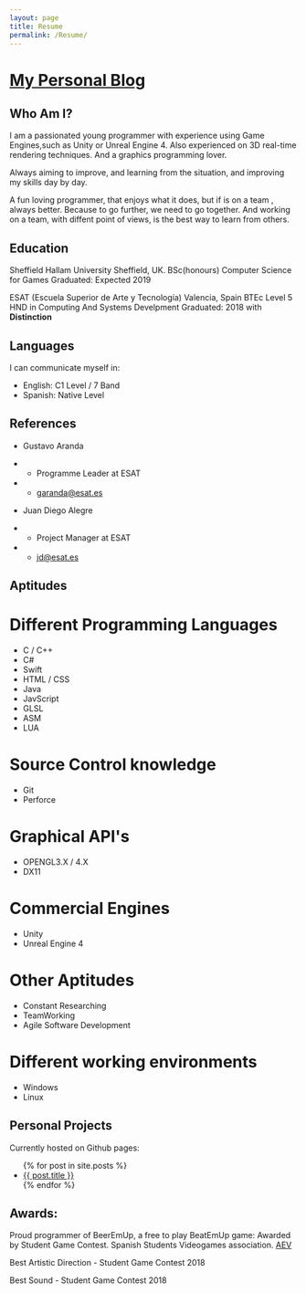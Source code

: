 ```yaml
---
layout: page
title: Resume
permalink: /Resume/
---
```


# [My Personal Blog](http://unyankee.github.io/)

## Who Am I?

I am a passionated young programmer with experience using Game Engines,such as Unity or Unreal Engine 4. Also experienced on 3D real-time rendering 
techniques. And a graphics programming lover.


Always aiming to improve, and learning from the situation, and improving my skills day by day.


A fun loving programmer, that enjoys what it does, but if is on a team , always better. Because to go further, we need to go together.
And working on a team, with diffent point of views, is the best way to learn from others.


## Education
Sheffield Hallam University
Sheffield, UK.
BSc(honours) Computer Science for Games
Graduated: Expected 2019

ESAT (Escuela Superior de Arte y Tecnología)
Valencia, Spain
BTEc Level 5 HND in Computing And Systems Develpment
Graduated: 2018 with **Distinction**


## Languages

I can communicate myself in:

* English: C1 Level / 7 Band
* Spanish: Native Level

## References

* Gustavo Aranda
* * Programme Leader at ESAT
* * <garanda@esat.es>


* Juan Diego Alegre
* * Project Manager at ESAT
* * <jd@esat.es>


## Aptitudes

# Different Programming Languages

* C / C++
* C#
* Swift
* HTML / CSS
* Java
* JavScript
* GLSL
* ASM
* LUA

# Source Control knowledge

* Git
* Perforce

# Graphical API's

* OPENGL3.X / 4.X
* DX11

# Commercial Engines

* Unity
* Unreal Engine 4

# Other Aptitudes

* Constant Researching
* TeamWorking
* Agile Software Development


# Different working environments

* Windows 
* Linux

## Personal Projects

Currently hosted on Github pages: 
<ul>
  {% for post in site.posts %}
    <li>
      <a href="{{ post.url }}">{{ post.title }}</a>
    </li>
  {% endfor %}
</ul>



## Awards:

Proud programmer of BeerEmUp, a free to play BeatEmUp game: Awarded by Student Game Contest.
Spanish Students Videogames association.
[AEV](http://studentgamecontest.aev.org.es/)

Best Artistic Direction - Student Game Contest 2018

Best Sound - Student Game Contest 2018







